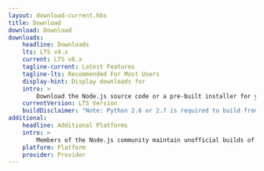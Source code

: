 ```yaml
---
layout: download-current.hbs
title: Download
download: Download
downloads:
    headline: Downloads
    lts: LTS v4.x
    current: LTS v6.x
    tagline-current: Latest Features
    tagline-lts: Recommended For Most Users
    display-hint: Display downloads for
    intro: >
        Download the Node.js source code or a pre-built installer for your platform, and start developing today.
    currentVersion: LTS Version
    buildDisclaimer: "Note: Python 2.6 or 2.7 is required to build from source tarballs."
additional:
    headline: Additional Platforms
    intro: >
        Members of the Node.js community maintain unofficial builds of Node.js for additional platforms. Note that such builds are not supported by the Node.js core team and may not yet be at the same build level as current Node.js release.
    platform: Platform
    provider: Provider
---
```

